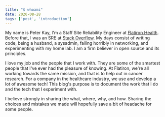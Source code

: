 ```yaml
---
title: "$ whoami"
date: 2020-08-28
tags: ['post', 'introduction']
---
```


My name is Peter Kay, I'm a Staff Site Reliability Engineer at [Flatiron
Health](https://flatiron.com). Before that, I was an SRE at [Stack Overflow](https://stackoverflow.com). My days consist of
writing code, being a husband, a sysadmin, failing horribly in networking, and
experimenting with my home lab. I am a firm believer in open source and its
principles.

I love my job and the people that I work with. They are some of the smartest people
that I've ever had the pleasure of knowing. At Flatiron, we're all working
towards the same mission, and that is to help out in cancer research. For a
company in the healthcare industry, we use and develop a lot of awesome tech!
This blog's purpose is to document the work that I do and the tech that I
experiment with.

I believe strongly in sharing the what, where, why, and how. Sharing the
choices and mistakes we made will hopefully save a bit of headache for some
people.
